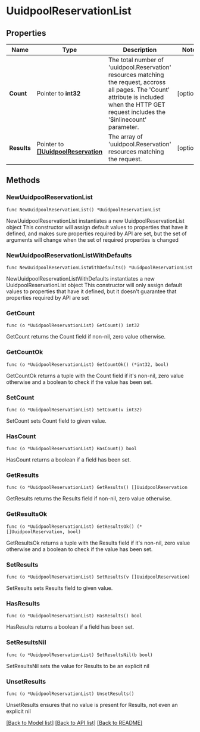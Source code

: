 # UuidpoolReservationList

## Properties

Name | Type | Description | Notes
------------ | ------------- | ------------- | -------------
**Count** | Pointer to **int32** | The total number of &#39;uuidpool.Reservation&#39; resources matching the request, accross all pages. The &#39;Count&#39; attribute is included when the HTTP GET request includes the &#39;$inlinecount&#39; parameter. | [optional] 
**Results** | Pointer to [**[]UuidpoolReservation**](UuidpoolReservation.md) | The array of &#39;uuidpool.Reservation&#39; resources matching the request. | [optional] 

## Methods

### NewUuidpoolReservationList

`func NewUuidpoolReservationList() *UuidpoolReservationList`

NewUuidpoolReservationList instantiates a new UuidpoolReservationList object
This constructor will assign default values to properties that have it defined,
and makes sure properties required by API are set, but the set of arguments
will change when the set of required properties is changed

### NewUuidpoolReservationListWithDefaults

`func NewUuidpoolReservationListWithDefaults() *UuidpoolReservationList`

NewUuidpoolReservationListWithDefaults instantiates a new UuidpoolReservationList object
This constructor will only assign default values to properties that have it defined,
but it doesn't guarantee that properties required by API are set

### GetCount

`func (o *UuidpoolReservationList) GetCount() int32`

GetCount returns the Count field if non-nil, zero value otherwise.

### GetCountOk

`func (o *UuidpoolReservationList) GetCountOk() (*int32, bool)`

GetCountOk returns a tuple with the Count field if it's non-nil, zero value otherwise
and a boolean to check if the value has been set.

### SetCount

`func (o *UuidpoolReservationList) SetCount(v int32)`

SetCount sets Count field to given value.

### HasCount

`func (o *UuidpoolReservationList) HasCount() bool`

HasCount returns a boolean if a field has been set.

### GetResults

`func (o *UuidpoolReservationList) GetResults() []UuidpoolReservation`

GetResults returns the Results field if non-nil, zero value otherwise.

### GetResultsOk

`func (o *UuidpoolReservationList) GetResultsOk() (*[]UuidpoolReservation, bool)`

GetResultsOk returns a tuple with the Results field if it's non-nil, zero value otherwise
and a boolean to check if the value has been set.

### SetResults

`func (o *UuidpoolReservationList) SetResults(v []UuidpoolReservation)`

SetResults sets Results field to given value.

### HasResults

`func (o *UuidpoolReservationList) HasResults() bool`

HasResults returns a boolean if a field has been set.

### SetResultsNil

`func (o *UuidpoolReservationList) SetResultsNil(b bool)`

 SetResultsNil sets the value for Results to be an explicit nil

### UnsetResults
`func (o *UuidpoolReservationList) UnsetResults()`

UnsetResults ensures that no value is present for Results, not even an explicit nil

[[Back to Model list]](../README.md#documentation-for-models) [[Back to API list]](../README.md#documentation-for-api-endpoints) [[Back to README]](../README.md)


